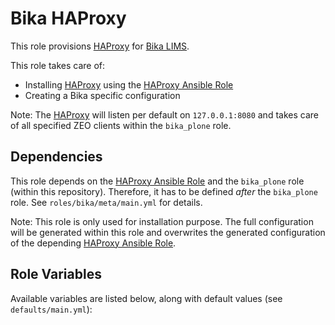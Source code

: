 # Bika HAProxy

This role provisions [HAProxy][1] for [Bika LIMS][3].

This role takes care of:

- Installing [HAProxy][1] using the [HAProxy Ansible Role][2]
- Creating a Bika specific configuration

Note: The [HAProxy][1] will listen per default on `127.0.0.1:8080` and takes
care of all specified ZEO clients within the `bika_plone` role.

## Dependencies

This role depends on the [HAProxy Ansible Role][2] and the `bika_plone` role
(within this repository). Therefore, it has to be defined *after* the
`bika_plone` role. See `roles/bika/meta/main.yml` for details.

Note: This role is only used for installation purpose. The full configuration
will be generated within this role and overwrites the generated configuration of
the depending [HAProxy Ansible Role][2].

## Role Variables

Available variables are listed below, along with default values (see
`defaults/main.yml`):




[1]: http://www.haproxy.org "HAProxy"
[2]: https://galaxy.ansible.com/geerlingguy/haproxy "HAProxy Ansible Role"
[3]: https://github.com/bikalabs/bika.lims/wiki "Bika LIMS"
